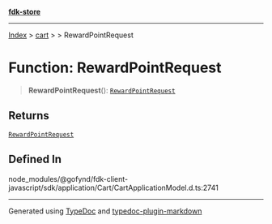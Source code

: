 [**fdk-store**](../../../README.md)
***

[Index](../../../API.md) > [cart](../../README.md) > [<internal>](../README.md) > RewardPointRequest

# Function: RewardPointRequest

> **RewardPointRequest**(): [`RewardPointRequest`](../type-aliases/type-alias.RewardPointRequest.md)

## Returns

[`RewardPointRequest`](../type-aliases/type-alias.RewardPointRequest.md)

## Defined In

node\_modules/@gofynd/fdk-client-javascript/sdk/application/Cart/CartApplicationModel.d.ts:2741

***
Generated using [TypeDoc](https://typedoc.org/) and [typedoc-plugin-markdown](https://www.npmjs.com/package/typedoc-plugin-markdown)
